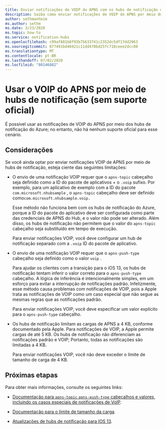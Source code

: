 ```yaml
---
title: Enviar notificações de VOIP do APNS com os hubs de notificação do Azure
description: Saiba como enviar notificações de VOIP do APNS por meio de hubs de notificação do Azure (sem suporte oficial).
author: sethmanheim
ms.author: sethm
ms.date: 3/23/2020
ms.topic: how-to
ms.service: notification-hubs
ms.openlocfilehash: c99af881b8f93b75633741c2352dc5df17dd2963
ms.sourcegitcommit: 877491bd46921c11dd478bd25fc718ceee2dcc08
ms.translationtype: MT
ms.contentlocale: pt-BR
ms.lasthandoff: 07/02/2020
ms.locfileid: "80146882"
---
```

# <a name="use-apns-voip-through-notification-hubs-not-officially-supported"></a>Usar o VOIP do APNS por meio de hubs de notificação (sem suporte oficial)

É possível usar as notificações de VOIP do APNS por meio dos hubs de notificação do Azure; no entanto, não há nenhum suporte oficial para esse cenário.

## <a name="considerations"></a>Considerações

Se você ainda optar por enviar notificações VOIP de APNS por meio de hubs de notificação, esteja ciente das seguintes limitações:

- O envio de uma notificação VOIP requer que o `apns-topic` cabeçalho seja definido como a ID do pacote de aplicativos + o `.voip` sufixo. Por exemplo, para um aplicativo de exemplo com a ID do pacote `com.microsoft.nhubsample` , o `apns-topic` cabeçalho deve ser definido como`com.microsoft.nhubsample.voip.`

   Esse método não funciona bem com os hubs de notificação do Azure, porque a ID do pacote do aplicativo deve ser configurada como parte das credenciais de APNS do Hub, e o valor não pode ser alterado. Além disso, os hubs de notificação não permitem que o valor do `apns-topic` cabeçalho seja substituído em tempo de execução.

   Para enviar notificações VOIP, você deve configurar um hub de notificação separado com a `.voip` ID do pacote de aplicativo.

- O envio de uma notificação VOIP requer que o `apns-push-type` cabeçalho seja definido como o valor `voip` .

   Para ajudar os clientes com a transição para o iOS 13, os hubs de notificação tentam inferir o valor correto para o `apns-push-type` cabeçalho. A lógica de inferência é intencionalmente simples, em um esforço para evitar a interrupção de notificações padrão. Infelizmente, esse método causa problemas com notificações de VOIP, pois a Apple trata as notificações de VOIP como um caso especial que não segue as mesmas regras que as notificações padrão.

   Para enviar notificações VOIP, você deve especificar um valor explícito para o `apns-push-type` cabeçalho.

- Os hubs de notificação limitam as cargas de APNS a 4 KB, conforme documentado pela Apple. Para notificações de VOIP, a Apple permite cargas de até 5 KB. Os hubs de notificação não diferenciam as notificações padrão e VOIP; Portanto, todas as notificações são limitadas a 4 KB.

   Para enviar notificações VOIP, você não deve exceder o limite de tamanho de carga de 4 KB.

## <a name="next-steps"></a>Próximas etapas

Para obter mais informações, consulte os seguintes links:

- [Documentação para `apns-topic` `apns-push-type` cabeçalhos e valores, incluindo os casos especiais de notificações de VoIP](https://developer.apple.com/documentation/usernotifications/setting_up_a_remote_notification_server/sending_notification_requests_to_apns).

- [Documentação para o limite de tamanho da carga](https://developer.apple.com/documentation/usernotifications/setting_up_a_remote_notification_server/generating_a_remote_notification).

- [Atualizações de hubs de notificação para IOS 13](push-notification-updates-ios-13.md#apns-push-type).

